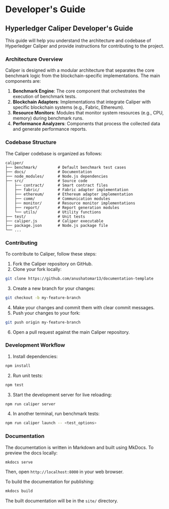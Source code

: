 # Developer's Guide

## Hyperledger Caliper Developer's Guide

This guide will help you understand the architecture and codebase of Hyperledger Caliper and provide instructions for contributing to the project.

### Architecture Overview

Caliper is designed with a modular architecture that separates the core benchmark logic from the blockchain-specific implementations. The main components are:

1. **Benchmark Engine**: The core component that orchestrates the execution of benchmark tests.
2. **Blockchain Adapters**: Implementations that integrate Caliper with specific blockchain systems (e.g., Fabric, Ethereum).
3. **Resource Monitors**: Modules that monitor system resources (e.g., CPU, memory) during benchmark runs.
4. **Performance Analyzers**: Components that process the collected data and generate performance reports.

### Codebase Structure

The Caliper codebase is organized as follows:

```
caliper/
├── benchmark/         # Default benchmark test cases
├── docs/              # Documentation
├── node_modules/      # Node.js dependencies
├── src/               # Source code
│   ├── contract/      # Smart contract files
│   ├── fabric/        # Fabric adapter implementation
│   ├── ethereum/      # Ethereum adapter implementation
│   ├── comm/          # Communication modules
│   ├── monitor/       # Resource monitor implementations
│   ├── report/        # Report generation modules
│   └── utils/         # Utility functions
├── test/              # Unit tests
├── caliper.js         # Caliper executable
├── package.json       # Node.js package file
└── ...
```

### Contributing

To contribute to Caliper, follow these steps:

1. Fork the Caliper repository on GitHub.
2. Clone your fork locally:

```bash
git clone https://github.com/anushatomar13/documentation-template
```

3. Create a new branch for your changes:

```bash
git checkout -b my-feature-branch
```

4. Make your changes and commit them with clear commit messages.
5. Push your changes to your fork:

```bash
git push origin my-feature-branch
```

6. Open a pull request against the main Caliper repository.

### Development Workflow

1. Install dependencies:

```bash
npm install
```

2. Run unit tests:

```bash
npm test
```

3. Start the development server for live reloading:

```bash
npm run caliper server
```

4. In another terminal, run benchmark tests:

```bash
npm run caliper launch -- <test_options>
```

### Documentation

The documentation is written in Markdown and built using MkDocs. To preview the docs locally:

```bash
mkdocs serve
```

Then, open `http://localhost:8000` in your web browser.

To build the documentation for publishing:

```bash
mkdocs build
```

The built documentation will be in the `site/` directory.


